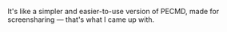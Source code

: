 It's like a simpler and easier-to-use version of PECMD, made for screensharing — that's what I came up with.








